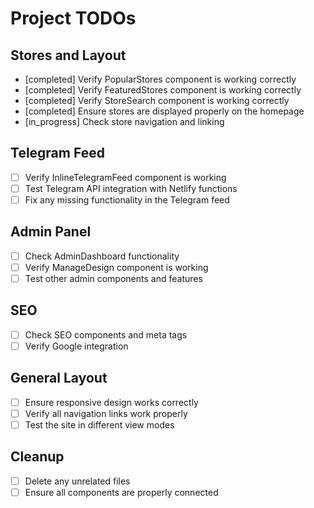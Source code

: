 # Project TODOs

## Stores and Layout
- [completed] Verify PopularStores component is working correctly
- [completed] Verify FeaturedStores component is working correctly
- [completed] Verify StoreSearch component is working correctly
- [completed] Ensure stores are displayed properly on the homepage
- [in_progress] Check store navigation and linking

## Telegram Feed
- [ ] Verify InlineTelegramFeed component is working
- [ ] Test Telegram API integration with Netlify functions
- [ ] Fix any missing functionality in the Telegram feed

## Admin Panel
- [ ] Check AdminDashboard functionality
- [ ] Verify ManageDesign component is working
- [ ] Test other admin components and features

## SEO
- [ ] Check SEO components and meta tags
- [ ] Verify Google integration

## General Layout
- [ ] Ensure responsive design works correctly
- [ ] Verify all navigation links work properly
- [ ] Test the site in different view modes

## Cleanup
- [ ] Delete any unrelated files
- [ ] Ensure all components are properly connected
